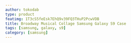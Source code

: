 ```yaml
---
author: tokodab
type: product
featimg: 1T3cS5feEsk7EhQ9v39FQ3THuP2PcwVDB
title: Broadway Musical Collage Samsung Galaxy S9 Case
tags: [samsung, galaxy, s9]
category: [samsung]
---
```

